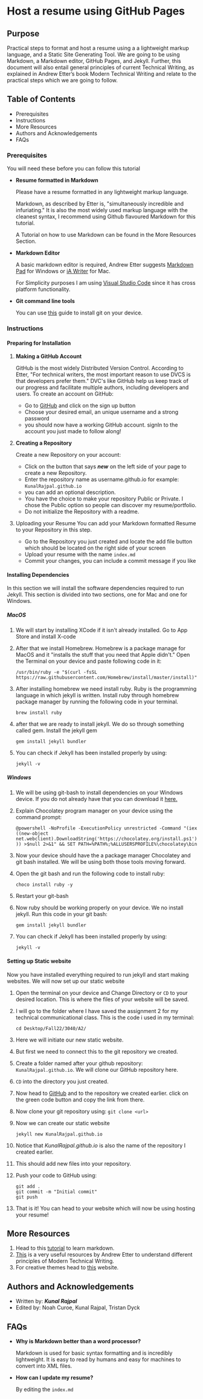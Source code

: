 # Host a resume using GitHub Pages

## Purpose

Practical steps to format and host a resume using a a lightweight markup language, and a Static Site Generating Tool. We are going to be using Markdown, a Markdown editor, GitHub Pages, and Jekyll. Further, this document will also entail general principles of current Technical Writing, as explained in Andrew Etter’s book Modern Technical Writing and relate to the practical steps which we are going to follow. 

## Table of Contents

+ Prerequisites
+ Instructions
+ More Resources
+ Authors and Acknowledgements
+ FAQs
### Prerequisites

You will need these before you can follow this tutorial

- **Resume formatted in Markdown**

	Please have a resume formatted in any lightweight markup language.

	Markdown, as described by Etter is, "simultaneously incredible and infuriating." It is also the most widely used markup language with the cleanest syntax, I recommend using Github flavoured Markdown for this tutorial.

	A Tutorial on how to use Markdown can be found in the More Resources Section.

- **Markdown Editor**

	A basic markdown editor is required, Andrew Etter suggests [Markdown Pad](http://www.markdownpad.com/) for Windows or [iA Writer](https://ia.net/writer) for Mac.
	
	For Simplicity purposes I am using [Visual Studio Code](https://code.visualstudio.com/Download) since it has cross platform functionality.

- **Git command line tools**

	You can use [this](https://github.com/git-guides/install-git) guide to install git on your device.

### Instructions

#### Preparing for Installation

1. **Making a GitHub Account**

	GitHub is the most widely Distributed Version Control. According to Etter, "For technical writers, the most important reason to use DVCS is that developers prefer them."  DVC's like GitHub help us keep track of our progress and facilitate multiple authors, including developers and users. To create an account on GitHub:
	* Go to [GitHub](https://github.com/) and click on the sign up button 
	* Choose your desired email, an unique username and a strong password
	* you should now have a working GitHub account. signIn to the account you just made to follow along!

2. **Creating a Repository**

	Create a new Repository on your account:
	* Click on the button that says ***new*** on the left side of your page to create a new Repository.
	* Enter the repository name as username.github.io for example: `KunalRajpal.github.io`
	* you can add an optional description.
	* You have the choice to make your repository Public or Private. I chose the Public option so people can discover my resume/portfolio.
	* Do not initialize the Repository with a readme.

3. Uploading your Resume
	You can add your Markdown formatted Resume to your Repository in this step. 
	* Go to the Repository you just created and locate the add file button which should be located on the right side of your screen
	* Upload your resume with the name `index.md`
	* Commit your changes, you can include a commit message if you like

#### Installing Dependencies

In this section we will install the software dependencies required to run Jekyll. This section is divided into two sections, one for Mac and one for Windows.

##### MacOS

1. We will start by installing XCode if it isn't already installed. Go to App Store and install X-code

2. After that we install Homebrew. Homebrew is a package manage for MacOS and it "installs the stuff that you need that Apple didn't." Open the Terminal on your device and paste following code in it:

	`/usr/bin/ruby -e "$(curl -fsSL https://raw.githubusercontent.com/Homebrew/install/master/install)"`

3. After installing homebrew we need install ruby. Ruby is the programming language in which jekyll is written. Install ruby through homebrew package manager by running the following code in your terminal.

	`brew install ruby`

4. after that we are ready to install jekyll. We do so through something called gem. Install the jekyll gem

	`gem install jekyll bundler`

7. You can check if Jekyll has been installed properly by using:

	`jekyll -v`

##### Windows

1. We will be using git-bash to install dependencies on your Windows device. If you do not already have that you can download it [here.](https://git-scm.com/downloads)

2. Explain Chocolatey program manager on your device using the command prompt:

	`@powershell -NoProfile -ExecutionPolicy unrestricted -Command "(iex ((new-object net.webclient).DownloadString('https://chocolatey.org/install.ps1'))) >$null 2>&1" && SET PATH=%PATH%;%ALLUSERSPROFILE%\chocolatey\bin`

3. Now your device should have the a package manager Chocolatey and git bash installed. We will be using both those tools moving forward. 

4. Open the git bash and run the following code to install ruby:

	`choco install ruby -y`

4. Restart your git-bash

5. Now ruby should be working properly on your device. We no install jekyll. Run this code in your git bash:

	`gem install jekyll bundler`

6. You can check if Jekyll has been installed properly by using:

	`jekyll -v`

#### Setting up Static website

Now you have installed everything required to run jekyll and start making websites. We will now set up our static website

1. Open the terminal on your device and Change Directory or `CD` to your desired location. This is where the files of your website will be saved.

2. I will go to the folder where I have saved the assignment 2 for my technical communicational class. This is the code i used in my terminal:
	
	`cd Desktop/Fall22/3040/A2/`

3. Here we will initiate our new static website.

4. But first we need to connect this to the git repository we created.

5. Create a folder named after your github repository: `KunalRajpal.github.io`. We will clone our GitHub repository here.

6. `CD` into the directory you just created.

7. Now head to [GitHub](https://github.com/) and to the repository we created earlier. click on the green code button and copy the link from there. 

8. Now clone your git repository using:
	`git clone <url>`

9. Now we can create our static website

	`jekyll new KunalRajpal.github.io`

10. Notice that *KunalRajpal.github.io* is also the name of the repository I created earlier.

11. This should add new files into your repository. 

12. Push your code to GitHub using:

	``` 
	git add .
	git commit -m "Initial commit"
	git push
	```

13. That is it! You can head to your website which will now be using hosting your resume!


##  More Resources

1. Head to this [tutorial](https://www.markdowntutorial.com) to learn markdown.
2. [This](https://www.amazon.ca/Modern-Technical-Writing-Introduction-Documentation-ebook/dp/B01A2QL9SS) is a very useful resources by Andrew Etter to understand different principles of Modern Technical Writing.
3. For creative themes head to [this](https://jekyllthemes.io) website. 
##  Authors and Acknowledgements

* Written by: ***Kunal Rajpal***
* Edited by: Noah Curoe, Kunal Rajpal, Tristan Dyck

##  FAQs

* **Why is Markdown better than a word processor?**

	Markdown is used for basic syntax formatting and is incredibly lightweight. It is easy to read by humans and easy for machines to convert into XML files.
* **How can I update my resume?**

	By editing the `index.md`
